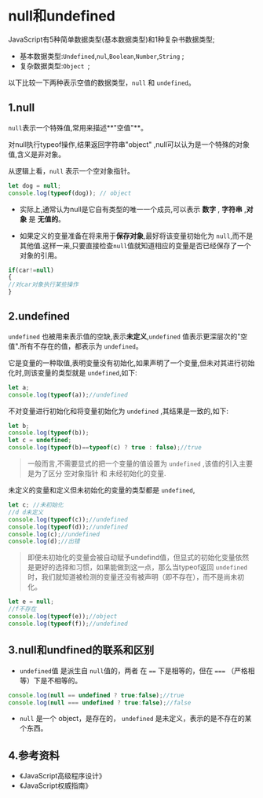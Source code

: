 # null和undefined

JavaScript有5种简单数据类型(基本数据类型)和1种复杂书数据类型;

- 基本数据类型:`Undefined`,`nul`,`Boolean`,`Number`,`String` ;
- 复杂数据类型:`Object `;

以下比较一下两种表示空值的数据类型，`null` 和 `undefined`。

## 1.null

`null`表示一个特殊值,常用来描述**"空值"**。

对null执行typeof操作,结果返回字符串"object" ,null可以认为是一个特殊的对象值,含义是非对象。

从逻辑上看，`null` 表示一个空对象指针。

``` javascript
let dog = null;
console.log(typeof(dog)); // object
```

- 实际上,通常认为null是它自有类型的唯一一个成员,可以表示 **数字** , **字符串** ,**对象** 是 **无值的**。

- 如果定义的变量准备在将来用于**保存对象**,最好将该变量初始化为 `null`,而不是其他值.这样一来,只要直接检查`null`值就知道相应的变量是否已经保存了一个对象的引用。

```javascript
if(car!=null)
{
//对car对象执行某些操作
}
```

## 2.undefined

`undefined` 也被用来表示值的空缺,表示**未定义**,`undefined` 值表示更深层次的"空值".所有不存在的值，都表示为 `undefined`。

它是变量的一种取值,表明变量没有初始化,如果声明了一个变量,但未对其进行初始化时,则该变量的类型就是 `undefined`,如下:

```javascript
let a;
console.log(typeof(a));//undefined
```

不对变量进行初始化和将变量初始化为 `undefined` ,其结果是一致的,如下:

```javascript
let b;
console.log(typeof(b));
let c = undefined;
console.log(typeof(b)==typeof(c) ? true : false);//true
```

> 一般而言,不需要显式的把一个变量的值设置为 `undefined` ,该值的引入主要是为了区分 空对象指针 和 未经初始化的变量.

未定义的变量和定义但未初始化的变量的类型都是 `undefined`,

```javascript
let c; //未初始化
//d d未定义
console.log(typeof(c));//undefined
console.log(typeof(d));//undefined
console.log(c);//undefined
console.log(d);//出错
```

> 即便未初始化的变量会被自动赋予undefind值，但显式的初始化变量依然是更好的选择和习惯，如果能做到这一点，那么当typeof返回 `undefined` 时，我们就知道被检测的变量还没有被声明（即不存在），而不是尚未初化。

```javascript
let e = null;
//f不存在
console.log(typeof(e));//object
console.log(typeof(f));//undefined
```

## 3.null和undfined的联系和区别

- `undefined`值 是派生自 `null`值的，两者 在 `==` 下是相等的，但在 `===` （严格相等）下是不相等的。

```javascript
console.log(null == undefined ? true:false);//true
console.log(null === undefined ? true:false);//false
```

- `null` 是一个 object，是存在的， `undefined` 是未定义，表示的是不存在的某个东西。

## 4.参考资料

- 《JavaScript高级程序设计》
- 《JavaScript权威指南》